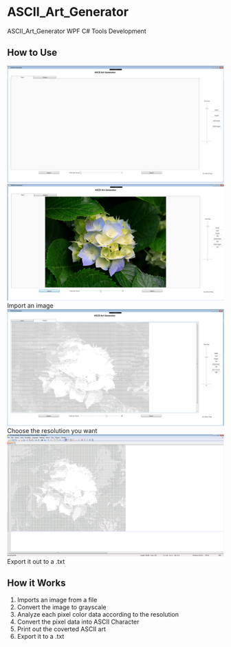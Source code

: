 # ASCII_Art_Generator
ASCII_Art_Generator WPF C# Tools Development

## How to Use
![A screenshot of the included sample project](ASCII_Art-Generator/SampleScreenShot.png)
![A screenshot of the included sample project](ASCII_Art-Generator/SampleScreenShot1.png)
Import an image
![A screenshot of the included sample project](ASCII_Art-Generator/SampleScreenShot2.png)
Choose the resolution you want
![A screenshot of the included sample project](ASCII_Art-Generator/SampleScreenShot3.png)
Export it out to a .txt

## How it Works
1. Imports an image from a file
2. Convert the image to grayscale
3. Analyze each pixel color data according to the resolution
4. Convert the pixel data into ASCII Character
5. Print out the coverted ASCII art 
6. Export it to a .txt


